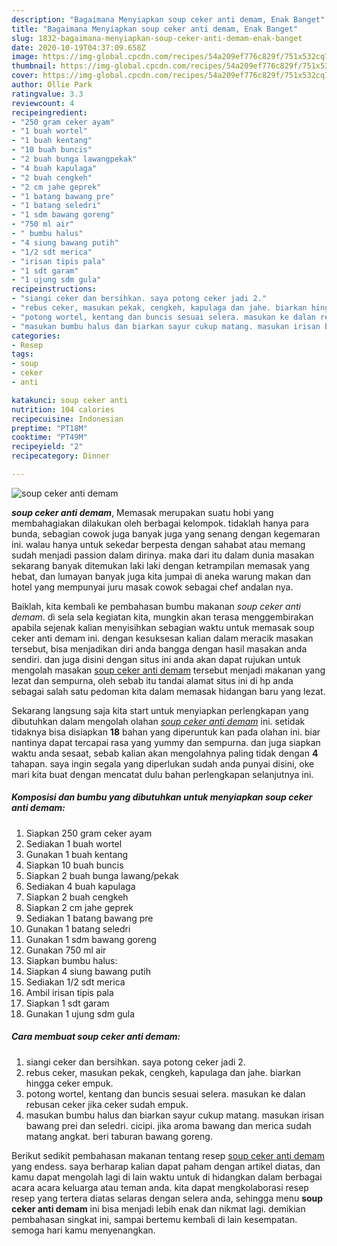 ```yaml
---
description: "Bagaimana Menyiapkan soup ceker anti demam, Enak Banget"
title: "Bagaimana Menyiapkan soup ceker anti demam, Enak Banget"
slug: 1832-bagaimana-menyiapkan-soup-ceker-anti-demam-enak-banget
date: 2020-10-19T04:37:09.658Z
image: https://img-global.cpcdn.com/recipes/54a209ef776c829f/751x532cq70/soup-ceker-anti-demam-foto-resep-utama.jpg
thumbnail: https://img-global.cpcdn.com/recipes/54a209ef776c829f/751x532cq70/soup-ceker-anti-demam-foto-resep-utama.jpg
cover: https://img-global.cpcdn.com/recipes/54a209ef776c829f/751x532cq70/soup-ceker-anti-demam-foto-resep-utama.jpg
author: Ollie Park
ratingvalue: 3.3
reviewcount: 4
recipeingredient:
- "250 gram ceker ayam"
- "1 buah wortel"
- "1 buah kentang"
- "10 buah buncis"
- "2 buah bunga lawangpekak"
- "4 buah kapulaga"
- "2 buah cengkeh"
- "2 cm jahe geprek"
- "1 batang bawang pre"
- "1 batang seledri"
- "1 sdm bawang goreng"
- "750 ml air"
- " bumbu halus"
- "4 siung bawang putih"
- "1/2 sdt merica"
- "irisan tipis pala"
- "1 sdt garam"
- "1 ujung sdm gula"
recipeinstructions:
- "siangi ceker dan bersihkan. saya potong ceker jadi 2."
- "rebus ceker, masukan pekak, cengkeh, kapulaga dan jahe. biarkan hingga ceker empuk."
- "potong wortel, kentang dan buncis sesuai selera. masukan ke dalan rebusan ceker jika ceker sudah empuk."
- "masukan bumbu halus dan biarkan sayur cukup matang. masukan irisan bawang prei dan seledri. cicipi. jika aroma bawang dan merica sudah matang angkat. beri taburan bawang goreng."
categories:
- Resep
tags:
- soup
- ceker
- anti

katakunci: soup ceker anti 
nutrition: 104 calories
recipecuisine: Indonesian
preptime: "PT18M"
cooktime: "PT49M"
recipeyield: "2"
recipecategory: Dinner

---
```



![soup ceker anti demam](https://img-global.cpcdn.com/recipes/54a209ef776c829f/751x532cq70/soup-ceker-anti-demam-foto-resep-utama.jpg)

<b><i>soup ceker anti demam</i></b>, Memasak merupakan suatu hobi yang membahagiakan dilakukan oleh berbagai kelompok. tidaklah hanya para bunda, sebagian cowok juga banyak juga yang senang dengan kegemaran ini. walau hanya untuk sekedar berpesta dengan sahabat atau memang sudah menjadi passion dalam dirinya. maka dari itu dalam dunia masakan sekarang banyak ditemukan laki laki dengan ketrampilan memasak yang hebat, dan lumayan banyak juga kita jumpai di aneka warung makan dan hotel yang mempunyai juru masak cowok sebagai chef andalan nya.

Baiklah, kita kembali ke pembahasan bumbu makanan <i>soup ceker anti demam</i>. di sela sela kegiatan kita, mungkin akan terasa menggembirakan apabila sejenak kalian menyisihkan sebagian waktu untuk memasak soup ceker anti demam ini. dengan kesuksesan kalian dalam meracik masakan tersebut, bisa menjadikan diri anda bangga dengan hasil masakan anda sendiri. dan juga disini dengan situs ini anda akan dapat rujukan untuk mengolah masakan <u>soup ceker anti demam</u> tersebut menjadi makanan yang lezat dan sempurna, oleh sebab itu tandai alamat situs ini di hp anda sebagai salah satu pedoman kita dalam memasak hidangan baru yang lezat.




Sekarang langsung saja kita start untuk menyiapkan perlengkapan yang dibutuhkan dalam mengolah olahan <u><i>soup ceker anti demam</i></u> ini. setidak tidaknya bisa disiapkan <b>18</b> bahan yang diperuntuk kan pada olahan ini. biar nantinya dapat tercapai rasa yang yummy dan sempurna. dan juga siapkan waktu anda sesaat, sebab kalian akan mengolahnya paling tidak dengan <b>4</b> tahapan. saya ingin segala yang diperlukan sudah anda punyai disini, oke mari kita buat dengan mencatat dulu bahan perlengkapan selanjutnya ini.

<!--inarticleads1-->

##### Komposisi dan bumbu yang dibutuhkan untuk menyiapkan soup ceker anti demam:

1. Siapkan 250 gram ceker ayam
1. Sediakan 1 buah wortel
1. Gunakan 1 buah kentang
1. Siapkan 10 buah buncis
1. Siapkan 2 buah bunga lawang/pekak
1. Sediakan 4 buah kapulaga
1. Siapkan 2 buah cengkeh
1. Siapkan 2 cm jahe geprek
1. Sediakan 1 batang bawang pre
1. Gunakan 1 batang seledri
1. Gunakan 1 sdm bawang goreng
1. Gunakan 750 ml air
1. Siapkan  bumbu halus:
1. Siapkan 4 siung bawang putih
1. Sediakan 1/2 sdt merica
1. Ambil irisan tipis pala
1. Siapkan 1 sdt garam
1. Gunakan 1 ujung sdm gula




<!--inarticleads2-->

##### Cara membuat soup ceker anti demam:

1. siangi ceker dan bersihkan. saya potong ceker jadi 2.
1. rebus ceker, masukan pekak, cengkeh, kapulaga dan jahe. biarkan hingga ceker empuk.
1. potong wortel, kentang dan buncis sesuai selera. masukan ke dalan rebusan ceker jika ceker sudah empuk.
1. masukan bumbu halus dan biarkan sayur cukup matang. masukan irisan bawang prei dan seledri. cicipi. jika aroma bawang dan merica sudah matang angkat. beri taburan bawang goreng.




Berikut sedikit pembahasan makanan tentang resep <u>soup ceker anti demam</u> yang endess. saya berharap kalian dapat paham dengan artikel diatas, dan kamu dapat mengolah lagi di lain waktu untuk di hidangkan dalam berbagai acara acara keluarga atau teman anda. kita dapat mengkolaborasi resep resep yang tertera diatas selaras dengan selera anda, sehingga menu <b>soup ceker anti demam</b> ini bisa menjadi lebih enak dan nikmat lagi. demikian pembahasan singkat ini, sampai bertemu kembali di lain kesempatan. semoga hari kamu menyenangkan.

